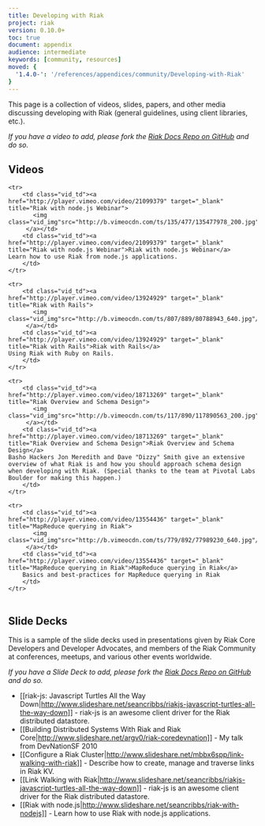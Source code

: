 ```yaml
---
title: Developing with Riak
project: riak
version: 0.10.0+
toc: true
document: appendix
audience: intermediate
keywords: [community, resources]
moved: {
  '1.4.0-': '/references/appendices/community/Developing-with-Riak'
}
---
```


This page is a collection of videos, slides, papers, and other media discussing developing with Riak (general guidelines, using client libraries, etc.).

_If you have a video to add, please fork the [Riak Docs Repo on GitHub](https://github.com/basho/basho_docs) and do so._

## Videos

<table class="vid_table">

	<tr>
	    <td class="vid_td"><a href="http://player.vimeo.com/video/21099379" target="_blank" title="Riak with node.js Webinar">
		   <img class="vid_img"src="http://b.vimeocdn.com/ts/135/477/135477978_200.jpg"/>
		 </a></td>
	    <td class="vid_td"><a href="http://player.vimeo.com/video/21099379" target="_blank" title="Riak with node.js Webinar">Riak with node.js Webinar</a>
	Learn how to use Riak from node.js applications.
		</td>	    
	</tr>

	<tr>
	    <td class="vid_td"><a href="http://player.vimeo.com/video/13924929" target="_blank" title="Riak with Rails">
		   <img class="vid_img"src="http://b.vimeocdn.com/ts/807/889/80788943_640.jpg"/>
		 </a></td>
	    <td class="vid_td"><a href="http://player.vimeo.com/video/13924929" target="_blank" title="Riak with Rails">Riak with Rails</a>
	Using Riak with Ruby on Rails.
		</td>
	</tr>

	<tr>
	    <td class="vid_td"><a href="http://player.vimeo.com/video/18713269" target="_blank" title="Riak Overview and Schema Design">
		   <img class="vid_img"src="http://b.vimeocdn.com/ts/117/890/117890563_200.jpg"/>
		 </a></td>
	    <td class="vid_td"><a href="http://player.vimeo.com/video/18713269" target="_blank" title="Riak Overview and Schema Design">Riak Overview and Schema Design</a>
	Basho Hackers Jon Meredith and Dave "Dizzy" Smith give an extensive overview of what Riak is and how you should approach schema design when developing with Riak. (Special thanks to the team at Pivotal Labs Boulder for making this happen.) 
		</td>	    
	</tr>		

	<tr>
	    <td class="vid_td"><a href="http://player.vimeo.com/video/13554436" target="_blank" title="MapReduce querying in Riak">
		   <img class="vid_img"src="http://b.vimeocdn.com/ts/779/892/77989230_640.jpg"/>
		 </a></td>
	    <td class="vid_td"><a href="http://player.vimeo.com/video/13554436" target="_blank" title="MapReduce querying in Riak">MapReduce querying in Riak</a>
    	Basics and best-practices for MapReduce querying in Riak
		</td>
	</tr>		

</table>

## Slide Decks

This is a sample of the slide decks used in presentations given by Riak Core Developers and Developer Advocates, and members of the Riak Community at conferences, meetups, and various other events worldwide.

_If you have a Slide Deck to add, please fork the [Riak Docs Repo on GitHub](https://github.com/basho/basho_docs) and do so._

* [[riak-js: Javascript Turtles All the Way Down|http://www.slideshare.net/seancribbs/riakjs-javascript-turtles-all-the-way-down]] - riak-js is an awesome client driver for the Riak distributed datastore.
* [[Building Distributed Systems With Riak and Riak Core|http://www.slideshare.net/argv0/riak-coredevnation]] - My talk from DevNationSF 2010 
* [[Configure a Riak Cluster|http://www.slideshare.net/mbbx6spp/link-walking-with-riak]] - Describe how to create, manage and traverse links in Riak KV. 
* [[Link Walking with Riak|http://www.slideshare.net/seancribbs/riakjs-javascript-turtles-all-the-way-down]] - riak-js is an awesome client driver for the Riak distributed datastore.
* [[Riak with node.js|http://www.slideshare.net/seancribbs/riak-with-nodejs]] - Learn how to use Riak with node.js applications.
